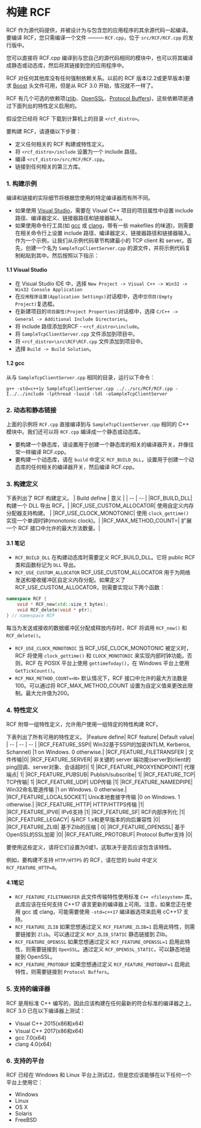 <!--
 * @Author: haoluo
 * @Date: 2019-07-12 16:02:23
 * @LastEditors: haoluo
 * @LastEditTime: 2019-07-17 18:38:47
 * @Description: file content
 -->
# 构建 RCF
RCF 作为源代码提供，并被设计为与包含您的应用程序的其余源代码一起编译。要编译 RCF，您只需编译一个文件 ——— `RCF.cpp`，位于 `src/RCF/RCF.cpp` 的发行版中。

您可以直接将 RCF.cpp 编译到与您自己的源代码相同的模块中，也可以将其编译成静态或动态库，然后将其链接到您的应用程序中。

RCF 对任何其他库没有任何强制依赖关系。以前的 RCF 版本(2.2或更早版本)要求 [Boost](http://www.boost.org/) 头文件可用，但是从 RCF 3.0 开始，情况就不一样了。

RCF 有几个可选的依赖项([zlib](http://www.zlib.net/)、[OpenSSL](http://www.openssl.org/)、[Protocol Buffers](http://code.google.com/p/protobuf/))，这些依赖项是通过下面列出的特性定义启用的。

假设您已经将 RCF 下载到计算机上的目录 `<rcf_distro>`。

要构建 RCF，请遵循以下步骤：
- 定义任何相关的 RCF 构建或特性定义。
- 将 `<rcf_distro>/include` 设置为一个 include 路径。
- 编译 `<rcf_distro>/src/RCF/RCF.cpp`。
- 链接到任何相关的第三方库。

### 1. 构建示例
编译和链接的实际细节将根据您使用的特定编译器而有所不同。
- 如果使用 [Visual Studio](http://http//www.microsoft.com/visualstudio)，需要在 Visual C++ 项目的项目属性中设置 include 路径、编译器定义、链接器路径和链接器输入。
- 如果使用命令行工具(如 [gcc](http://http//gcc.gnu.org/) 或 [clang](https://clang.llvm.org/)，带有一些 makefiles 的味道)，则需要在相关命令行上设置 include 路径、编译器定义、链接器路径和链接器输入。
作为一个示例，让我们从示例代码章节构建最小的 TCP client 和 server。首先，创建一个名为 `SampleTcpClientServer.cpp` 的源文件，并将示例代码复制粘贴到其中。然后按照以下指示：

#### 1.1 Visual Studio
- 在 Visual Studio IDE 中，选择 `New Project -> Visual C++ -> Win32 -> Win32 Console Application`
- 在`应用程序设置(Application Settings)`对话框中，选中`空项目(Empty Project)`复选框。
- 在新建项目的`项目属性(Project Properties)`对话框中，选择 `C/C++ -> General -> Additional Include Directories`。
- 将 include 路径添加到RCF - `<rcf_distro>\include`。
- 将 `SampleTcpClientServer.cpp` 文件添加到项目中。
- 将 `<rcf_distro>\src\RCF\RCF.cpp` 文件添加到项目中。
- 选择 `Build -> Build Solution`。

#### 1.2 gcc
从与 `SampleTcpClientServer.cpp` 相同的目录，运行以下命令：
```shell
g++ -std=c++1y SampleTcpClientServer.cpp ../../src/RCF/RCF.cpp -I../../include -lpthread -luuid -ldl -oSampleTcpClientServer
```

### 2. 动态和静态链接
上面的示例将 `RCF.cpp` 直接编译到与 `SampleTcpClientServer.cpp` 相同的 C++ 模块中。我们还可以将 `RCF.cpp` 编译成一个静态或动态库。
- 要构建一个静态库，请设置用于创建一个静态库的相关的编译器开关，并像往常一样编译 RCF.cpp。
- 要构建一个动态库，请在 `build` 中定义 `RCF_BUILD_DLL`，设置用于创建一个动态库的任何相关的编译器开关，然后编译 RCF.cpp。

### 3. 构建定义
下表列出了 RCF 构建定义。
| Build define |	意义 |
| -- | -- |
|RCF_BUILD_DLL|	构建一个 DLL 导出 RCF。|
|RCF_USE_CUSTOM_ALLOCATOR| 使用自定义内存分配器支持构建。	|
|RCF_USE_CLOCK_MONOTONIC|	使用 `clock_gettime()` 实现一个单调时钟(monotonic clock)。|
|RCF_MAX_METHOD_COUNT=<N>|	扩展一个 RCF 接口中允许的最大方法数量。|

#### 3.1 笔记
- `RCF_BUILD_DLL`
在构建动态库时需要定义 RCF_BUILD_DLL。它将 public RCF 类和函数标记为 `DLL` 导出。
- `RCF_USE_CUSTOM_ALLOCATOR`
RCF_USE_CUSTOM_ALLOCATOR 用于为网络发送和接收缓冲区自定义内存分配。如果定义了 RCF_USE_CUSTOM_ALLOCATOR，则需要实现以下两个函数：
```cpp
namespace RCF {
    void * RCF_new(std::size_t bytes);
    void RCF_delete(void * ptr);
} // namespace RCF
```
每当为发送或接收的数据缓冲区分配或释放内存时，RCF 将调用 `RCF_new()` 和 `RCF_delete()`。
- `RCF_USE_CLOCK_MONOTONIC`
当 RCF_USE_CLOCK_MONOTONIC 被定义时，RCF 将使用 `clock_gettime()` 和 `CLOCK_MONOTONIC` 来实现内部时钟功能。否则，RCF 在 POSIX 平台上使用 `gettimefoday()`，在 Windows 平台上使用 `GetTickCount()`。
- `RCF_MAX_METHOD_COUNT=<N>`
默认情况下，RCF 接口中允许的最大方法数是100。可以通过将 RCF_MAX_METHOD_COUNT 设置为自定义值来更改此限制。最大允许值为200。

### 4. 特性定义
RCF 附带一组特性定义，允许用户使用一组特定的特性构建 RCF。

下表列出了所有可用的特性定义。
|Feature define|	RCF feature|	Default value|
| -- | -- | -- |
|RCF_FEATURE_SSPI|	 Win32基于SSPI的加密(NTLM, Kerberos, Schannel)	|1 on Windows. 0 otherwise.|
|RCF_FEATURE_FILETRANSFER	|	文件传输|0|
|RCF_FEATURE_SERVER|	非关键的 server 端功能(server到client的ping回调、server对象、会话超时)|	1|
|RCF_FEATURE_PROXYENDPOINT|	代理端点|	1|
|RCF_FEATURE_PUBSUB|	Publish/subscribe|	1|
|RCF_FEATURE_TCP|	TCP传输|	1|
|RCF_FEATURE_UDP|	UDP传输	|1|
|RCF_FEATURE_NAMEDPIPE|	Win32命名管道传输	|1 on Windows. 0 otherwise.|
|RCF_FEATURE_LOCALSOCKET|	Unix本地套接字传输	|0 on Windows. 1 otherwise.|
|RCF_FEATURE_HTTP|	HTTP/HTTPS传输	|1|
|RCF_FEATURE_IPV6|	IPv6支持	|1|
|RCF_FEATURE_SF|	RCF内部序列化	|1|
|RCF_FEATURE_LEGACY|	与RCF 1.x和更早版本的向后兼容性	|0|
|RCF_FEATURE_ZLIB| 基于Zlib的压缩	|	0|
|RCF_FEATURE_OPENSSL|	基于OpenSSL的SSL加密	|0|
|RCF_FEATURE_PROTOBUF|	Protocol Buffer支持	|0|

要使用这些定义，请将它们设置为0或1，这取决于是否应该包含该特性。

例如，要构建不支持 `HTTP/HTTPS` 的 RCF，请在您的 build 中定义 `RCF_FEATURE_HTTP=0`。

#### 4.1笔记
- `RCF_FEATURE_FILETRANSFER`
此文件传输特性使用标准 `C++ <filesystem>` 库。此库应该在任何支持 C++17 语言更新的编译器上可用。注意，如果您正在使用 gcc 或 clang，可能需要使用 `-std=c++17` 编译器选项来启用 cC++17 支持。
- `RCF_FEATURE_ZLIB`
如果您想通过定义 `RCF_FEATURE_ZLIB=1` 启用此特性，则需要链接到 `Zlib`。可以通过定义 `RCF_ZLIB_STATIC` 静态链接到 Zlib。
- `RCF_FEATURE_OPENSSL`
如果您想通过定义 `RCF_FEATURE_OPENSSL=1` 启用此特性，则需要链接到 `OpenSSL`。通过定义 `RCF_OPENSSL_STATIC`，可以静态地链接到 OpenSSL。
- `RCF_FEATURE_PROTOBUF`
如果您想通过定义 `RCF_FEATURE_PROTOBUF=1` 启用此特性，则需要链接到 `Protocol Buffers`。

### 5. 支持的编译器
RCF 是用标准 C++ 编写的，因此应该构建在任何最新的符合标准的编译器之上。RCF 3.0 已在以下编译器上测试：
- Visual C++ 2015(x86和x64)
- Visual C++ 2017(x86和x64)
- gcc 7.0(x64)
- clang 4.0(x64)

### 6. 支持的平台
RCF 已经在 Windows 和 Linux 平台上测试过，但是您应该能够在以下任何一个平台上使用它：
- Windows
- Linux
- OS X
- Solaris
- FreeBSD